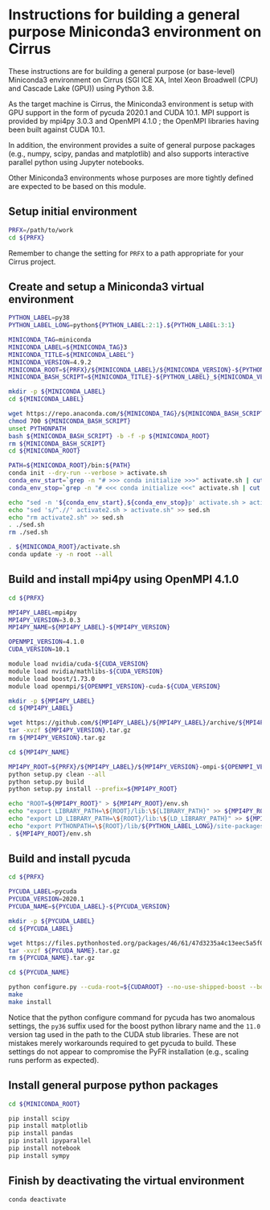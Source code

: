 Instructions for building a general purpose Miniconda3 environment on Cirrus
============================================================================

These instructions are for building a general purpose (or base-level) Miniconda3 environment
on Cirrus (SGI ICE XA, Intel Xeon Broadwell (CPU) and Cascade Lake (GPU)) using Python 3.8.

As the target machine is Cirrus, the Miniconda3 environment is setup with GPU support in the
form of pycuda 2020.1 and CUDA 10.1. MPI support is provided by mpi4py 3.0.3 and OpenMPI 4.1.0
; the OpenMPI libraries having been built against CUDA 10.1.

In addition, the environment provides a suite of general purpose packages (e.g., numpy, scipy,
pandas and matplotlib) and also supports interactive parallel python using Jupyter notebooks.

Other Miniconda3 environments whose purposes are more tightly defined are expected to be based
on this module.


Setup initial environment
-------------------------

```bash
PRFX=/path/to/work
cd ${PRFX}
```

Remember to change the setting for `PRFX` to a path appropriate for your Cirrus project.


Create and setup a Miniconda3 virtual environment
-------------------------------------------------

```bash
PYTHON_LABEL=py38
PYTHON_LABEL_LONG=python${PYTHON_LABEL:2:1}.${PYTHON_LABEL:3:1}

MINICONDA_TAG=miniconda
MINICONDA_LABEL=${MINICONDA_TAG}3
MINICONDA_TITLE=${MINICONDA_LABEL^}
MINICONDA_VERSION=4.9.2
MINICONDA_ROOT=${PRFX}/${MINICONDA_LABEL}/${MINICONDA_VERSION}-${PYTHON_LABEL}
MINICONDA_BASH_SCRIPT=${MINICONDA_TITLE}-${PYTHON_LABEL}_${MINICONDA_VERSION}-Linux-x86_64.sh

mkdir -p ${MINICONDA_LABEL}
cd ${MINICONDA_LABEL}

wget https://repo.anaconda.com/${MINICONDA_TAG}/${MINICONDA_BASH_SCRIPT}
chmod 700 ${MINICONDA_BASH_SCRIPT}
unset PYTHONPATH
bash ${MINICONDA_BASH_SCRIPT} -b -f -p ${MINICONDA_ROOT}
rm ${MINICONDA_BASH_SCRIPT}
cd ${MINICONDA_ROOT}

PATH=${MINICONDA_ROOT}/bin:${PATH}
conda init --dry-run --verbose > activate.sh
conda_env_start=`grep -n "# >>> conda initialize >>>" activate.sh | cut -d':' -f 1`
conda_env_stop=`grep -n "# <<< conda initialize <<<" activate.sh | cut -d':' -f 1`

echo "sed -n '${conda_env_start},${conda_env_stop}p' activate.sh > activate2.sh" > sed.sh
echo "sed 's/^.//' activate2.sh > activate.sh" >> sed.sh
echo "rm activate2.sh" >> sed.sh
. ./sed.sh
rm ./sed.sh

. ${MINICONDA_ROOT}/activate.sh
conda update -y -n root --all
```


Build and install mpi4py using OpenMPI 4.1.0
--------------------------------------------

```bash
cd ${PRFX}

MPI4PY_LABEL=mpi4py
MPI4PY_VERSION=3.0.3
MPI4PY_NAME=${MPI4PY_LABEL}-${MPI4PY_VERSION}

OPENMPI_VERSION=4.1.0
CUDA_VERSION=10.1

module load nvidia/cuda-${CUDA_VERSION}
module load nvidia/mathlibs-${CUDA_VERSION}
module load boost/1.73.0
module load openmpi/${OPENMPI_VERSION}-cuda-${CUDA_VERSION}

mkdir -p ${MPI4PY_LABEL}
cd ${MPI4PY_LABEL}

wget https://github.com/${MPI4PY_LABEL}/${MPI4PY_LABEL}/archive/${MPI4PY_VERSION}.tar.gz
tar -xvzf ${MPI4PY_VERSION}.tar.gz
rm ${MPI4PY_VERSION}.tar.gz

cd ${MPI4PY_NAME}

MPI4PY_ROOT=${PRFX}/${MPI4PY_LABEL}/${MPI4PY_VERSION}-ompi-${OPENMPI_VERSION}
python setup.py clean --all
python setup.py build
python setup.py install --prefix=${MPI4PY_ROOT}

echo "ROOT=${MPI4PY_ROOT}" > ${MPI4PY_ROOT}/env.sh
echo "export LIBRARY_PATH=\${ROOT}/lib:\${LIBRARY_PATH}" >> ${MPI4PY_ROOT}/env.sh
echo "export LD_LIBRARY_PATH=\${ROOT}/lib:\${LD_LIBRARY_PATH}" >> ${MPI4PY_ROOT}/env.sh
echo "export PYTHONPATH=\${ROOT}/lib/${PYTHON_LABEL_LONG}/site-packages:\${PYTHONPATH}" >> ${MPI4PY_ROOT}/env.sh
. ${MPI4PY_ROOT}/env.sh
```


Build and install pycuda
------------------------

```bash
cd ${PRFX}

PYCUDA_LABEL=pycuda
PYCUDA_VERSION=2020.1
PYCUDA_NAME=${PYCUDA_LABEL}-${PYCUDA_VERSION}

mkdir -p ${PYCUDA_LABEL}
cd ${PYCUDA_LABEL}

wget https://files.pythonhosted.org/packages/46/61/47d3235a4c13eec5a5f03594ddb268f4858734e02980afbcd806e6242fa5/${PYCUDA_NAME}.tar.gz
tar -xvzf ${PYCUDA_NAME}.tar.gz
rm ${PYCUDA_NAME}.tar.gz

cd ${PYCUDA_NAME}

python configure.py --cuda-root=${CUDAROOT} --no-use-shipped-boost --boost-python-libname=boost_python-py36 --ldflags="-L/lustre/sw/nvidia/hpcsdk/Linux_x86_64/20.9/cuda/11.0/targets/x86_64-linux/lib/stubs"
make
make install
```

Notice that the python configure command for pycuda has two anomalous settings, the `py36` suffix used for the boost python library name and the `11.0` version tag used in the path to the CUDA stub libraries.
These are not mistakes merely workarounds required to get pycuda to build. These settings do not appear to compromise the PyFR installation (e.g., scaling runs perform as expected).


Install general purpose python packages
---------------------------------------

```bash
cd ${MINICONDA_ROOT}

pip install scipy
pip install matplotlib
pip install pandas
pip install ipyparallel
pip install notebook
pip install sympy
```


Finish by deactivating the virtual environment
----------------------------------------------

```bash
conda deactivate
```
